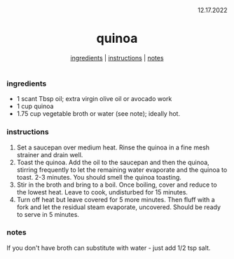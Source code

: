 <p align="right">12.17.2022</p>

<h1 align="center">quinoa</h1>

<div align="center">
  <a href="#ingredients">ingredients</a> | 
  <a href="#instructions">instructions</a> | 
  <a href="#notes">notes</a>
</div>
<br>

### ingredients
- 1 scant Tbsp oil; extra virgin olive oil or avocado work 
- 1 cup quinoa
- 1.75 cup vegetable broth or water (see note); ideally hot.

### instructions
1. Set a saucepan over medium heat. Rinse the quinoa in a fine mesh strainer and drain well.
2. Toast the quinoa. Add the oil to the saucepan and then the quinoa, stirring frequently to let the remaining water evaporate and the quinoa to toast. 2-3 minutes. You should smell the quinoa toasting.
3. Stir in the broth and bring to a boil. Once boiling, cover and reduce to the lowest heat. Leave to cook, undisturbed for 15 minutes.
4. Turn off heat but leave covered for 5 more minutes. Then fluff with a fork and let the residual steam evaporate, uncovered. Should be ready to serve in 5 minutes.

### notes
If you don't have broth can substitute with water - just add 1/2 tsp salt.
